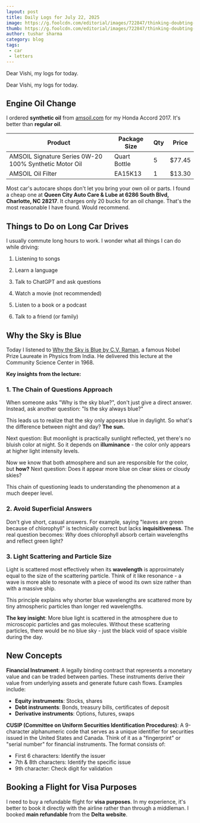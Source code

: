 ```yaml
---
layout: post
title: Daily Logs for July 22, 2025
image: https://g.foolcdn.com/editorial/images/722847/thinking-doubting-wondering.jpg
thumb: https://g.foolcdn.com/editorial/images/722847/thinking-doubting-wondering.jpg
author: tushar sharma
category: blog
tags:
 - car
 - letters
---
```


Dear Vishi, my logs for today.<!-- truncate_here -->

Dear Vishi, my logs for today.

## Engine Oil Change

I ordered **synthetic oil** from [amsoil.com](amsoil.com) for my Honda Accord 2017. It's better than **regular oil**. 

| Product                                      | Package Size   | Qty | Price   |
|-----------------------------------------------|---------------|-----|---------|
| AMSOIL Signature Series 0W-20 100% Synthetic Motor Oil | Quart Bottle   | 5   | $77.45  |
| AMSOIL Oil Filter                            | EA15K13        | 1   | $13.30  |

Most car's autocare shops don't let you bring your own oil or parts. I found a cheap one at **Queen City Auto Care & Lube at 6286 South Blvd, Charlotte, NC 28217**. It charges only 20 bucks for an oil change. That's the most reasonable I have found. Would recommend.

## Things to Do on Long Car Drives

I usually commute long hours to work. I wonder what all things I can do while driving:

1. Listening to songs 

2. Learn a language

3. Talk to ChatGPT and ask questions

4. Watch a movie (not recommended)

5. Listen to a book or a podcast

6. Talk to a friend (or family)

## Why the Sky is Blue

Today I listened to [Why the Sky is Blue by C.V. Raman](https://archive.org/details/WhyTheSkyIsBlue-English-C.V.Raman), a famous Nobel Prize Laureate in Physics from India. He delivered this lecture at the Community Science Center in 1968.

**Key insights from the lecture:**

### 1. The Chain of Questions Approach

When someone asks "Why is the sky blue?", don't just give a direct answer. Instead, ask another question: "Is the sky always blue?"

This leads us to realize that the sky only appears blue in daylight. So what's the difference between night and day? **The sun.**

Next question: But moonlight is practically sunlight reflected, yet there's no bluish color at night. So it depends on **illuminance** - the color only appears at higher light intensity levels.

Now we know that both atmosphere and sun are responsible for the color, but **how?** Next question: Does it appear more blue on clear skies or cloudy skies?

This chain of questioning leads to understanding the phenomenon at a much deeper level.

### 2. Avoid Superficial Answers

Don't give short, casual answers. For example, saying "leaves are green because of chlorophyll" is technically correct but lacks **inquisitiveness**. The real question becomes: *Why* does chlorophyll absorb certain wavelengths and reflect green light?

### 3. Light Scattering and Particle Size

Light is scattered most effectively when its **wavelength** is approximately equal to the size of the scattering particle. Think of it like resonance - a wave is more able to resonate with a piece of wood its own size rather than with a massive ship.

This principle explains why shorter blue wavelengths are scattered more by tiny atmospheric particles than longer red wavelengths.

**The key insight**: More blue light is scattered in the atmosphere due to microscopic particles and gas molecules. Without these scattering particles, there would be no blue sky - just the black void of space visible during the day.

## New Concepts

**Financial Instrument**: A legally binding contract that represents a monetary value and can be traded between parties. These instruments derive their value from underlying assets and generate future cash flows. Examples include:
- **Equity instruments**: Stocks, shares
- **Debt instruments**: Bonds, treasury bills, certificates of deposit
- **Derivative instruments**: Options, futures, swaps

**CUSIP (Committee on Uniform Securities Identification Procedures)**: A 9-character alphanumeric code that serves as a unique identifier for securities issued in the United States and Canada. Think of it as a "fingerprint" or "serial number" for financial instruments. The format consists of:
- First 6 characters: Identify the issuer
- 7th & 8th characters: Identify the specific issue
- 9th character: Check digit for validation

## Booking a Flight for Visa Purposes

I need to buy a refundable flight for **visa purposes**. In my experience, it's better to book it directly with the airline rather than through a middleman. I booked **main refundable** from the **Delta website**.
